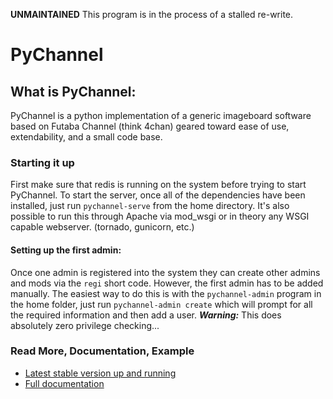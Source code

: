 **UNMAINTAINED** This program is in the process of a stalled re-write. 

# PyChannel

What is PyChannel:
---
PyChannel is a python implementation of a generic imageboard software based on Futaba Channel (think 4chan) geared toward ease of use, extendability, and a small code base.

### Starting it up

First make sure that redis is running on the system before trying to start PyChannel.
To start the server, once all of the dependencies have been installed, just run 
`pychannel-serve` from the home directory. It's also possible to run this through 
Apache via mod\_wsgi or in theory any WSGI capable webserver. (tornado, gunicorn, etc.)

#### Setting up the first admin:

Once one admin is registered into the system they can create other admins and mods via the `regi`
short code. However, the first admin has to be added manually. The easiest way to do this is 
with the `pychannel-admin`  program in the home folder, just run `pychannel-admin create` 
which will prompt for all the required information and then add a user.
***Warning:*** This does absolutely zero privilege checking...

### Read More, Documentation, Example

* [Latest stable version up and running](http://pychannel.joshkunz.com)
* [Full documentation](http://docs.joshkunz.com/pychannel)
